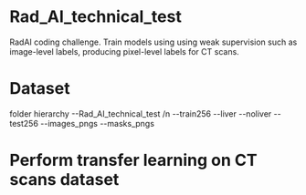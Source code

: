 # Rad_AI_technical_test
RadAI coding challenge. Train models using using weak supervision such as image-level labels, producing pixel-level labels for CT scans.

# Dataset
folder hierarchy
--Rad_AI_technical_test /n
  --train256
    --liver
    --noliver
  --test256
    --images_pngs
    --masks_pngs
# Perform transfer learning on CT scans dataset
